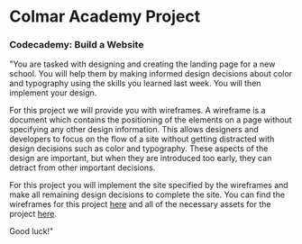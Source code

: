 # Colmar Academy Project
### Codecademy: Build a Website

"You are tasked with designing and creating the landing page for a new school. You will help them by making informed design decisions about color and typography using the skills you learned last week. You will then implement your design.

For this project we will provide you with wireframes. A wireframe is a document which contains the positioning of the elements on a page without specifying any other design information. This allows designers and developers to focus on the flow of a site without getting distracted with design decisions such as color and typography. These aspects of the design are important, but when they are introduced too early, they can detract from other important decisions.

For this project you will implement the site specified by the wireframes and make all remaining design decisions to complete the site. You can find the wireframes for this project [here](https://content.codecademy.com/courses/freelance-1/capstone-2/colmar-academy-spec.png?_gl=1*1tajjzk*_ga*MjA1NTU1NTA2MS4xNjU1OTk5NjUy*_ga_3LRZM6TM9L*MTY1ODQyMTYwOC4zMC4xLjE2NTg0MjE2NTguMTA.) and all of the necessary assets for the project [here](https://content.codecademy.com/courses/freelance-1/capstone-2/capstone_colmar_assets.zip?_gl=1*5vdsts*_ga*MjA1NTU1NTA2MS4xNjU1OTk5NjUy*_ga_3LRZM6TM9L*MTY1ODQyMTYwOC4zMC4xLjE2NTg0MjE2NTguMTA.).

Good luck!"